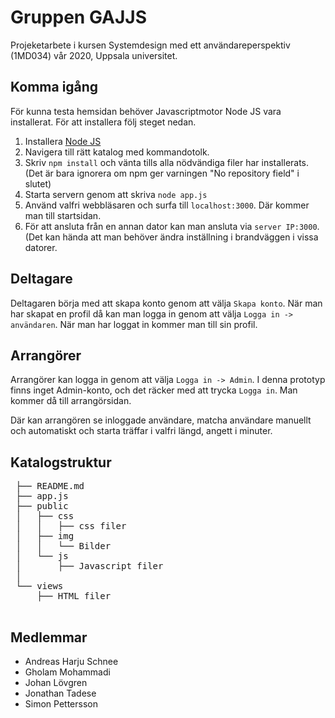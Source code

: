 # Gruppen GAJJS
Projeketarbete i kursen Systemdesign med ett användareperspektiv (1MD034) vår 2020, Uppsala universitet.

## Komma igång
För kunna testa hemsidan behöver Javascriptmotor Node JS vara installerat. För att installera följ steget nedan.
1. Installera [Node JS](https://nodejs.org)
2. Navigera till rätt katalog med kommandotolk.
3. Skriv `npm install` och vänta tills alla nödvändiga filer har installerats. (Det är bara ignorera om npm ger varningen "No repository field" i slutet)
4. Starta servern genom att skriva `node app.js`
5. Använd valfri webbläsaren och surfa till `localhost:3000`. Där kommer man till startsidan.
6. För att ansluta från en annan dator kan man ansluta via `server IP:3000`.
(Det kan hända att man behöver ändra inställning i brandväggen i vissa datorer.

## Deltagare
Deltagaren börja med att skapa konto genom att välja `Skapa konto`. När man har skapat en profil då kan man logga in genom att välja `Logga in -> användaren`. När man har loggat in kommer man till sin profil.

## Arrangörer
Arrangörer kan logga in genom att välja `Logga in -> Admin`. I denna prototyp finns inget Admin-konto, och det räcker med att trycka `Logga in`. Man kommer då till arrangörsidan.

Där kan arrangören se inloggade användare, matcha användare manuellt och automatiskt och starta träffar i valfri längd, angett i minuter. 

## Katalogstruktur
<pre>
 ├── README.md
 ├── app.js
 ├── public
 │   ├── css
 │   │   ├── css filer
 │   ├── img
 │   │   └── Bilder
 │   └── js
 │       ├── Javascript filer
 │   
 └── views
     ├── HTML filer
     
</pre>
## Medlemmar
- Andreas Harju Schnee
- Gholam Mohammadi
- Johan Lövgren
- Jonathan Tadese
- Simon Pettersson
